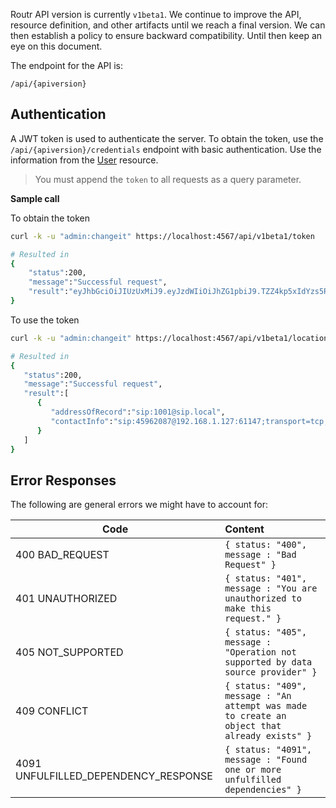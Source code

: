Routr API version is currently `v1beta1`. We continue to improve the API, resource definition, and other artifacts until we reach a final version. We can then establish a policy to ensure backward compatibility. Until then keep an eye on this document.

The endpoint for the API is:

`/api/{apiversion}`

## Authentication

A JWT token is used to authenticate the server. To obtain the token, use the `/api/{apiversion}/credentials` endpoint with basic authentication. Use the information from the [User](/configuration/user) resource.

> You must append the `token` to all requests as a query parameter.

**Sample call**

To obtain the token

```bash
curl -k -u "admin:changeit" https://localhost:4567/api/v1beta1/token

# Resulted in
{
    "status":200,
    "message":"Successful request",
    "result":"eyJhbGciOiJIUzUxMiJ9.eyJzdWIiOiJhZG1pbiJ9.TZZ4kp5xIdYzs5RRt6_qVxJcOiLdk1IEHFMBSZ7SRENx6kyVhwfAlm-oeM4L2XFIr4evlTCxKEIKc0fZKwPcjw"
}
```

To use the token

```bash
curl -k -u "admin:changeit" https://localhost:4567/api/v1beta1/location?token=eyJhbGciOiJIUzUxMiJ9.e...

# Resulted in
{  
   "status":200,
   "message":"Successful request",
   "result":[  
      {  
         "addressOfRecord":"sip:1001@sip.local",
         "contactInfo":"sip:45962087@192.168.1.127:61147;transport=tcp;nat=false;expires=600"
      }
   ]
}
```

## Error Responses

The following are general errors we might have to account for:

| Code | Content   |
| ---  | :--------- |
| 400 BAD_REQUEST | `{ status: "400", message : "Bad Request" }`|
| 401 UNAUTHORIZED | `{ status: "401", message : "You are unauthorized to make this request." }`|
| 405 NOT_SUPPORTED | `{ status: "405", message : "Operation not supported by data source provider" }`|
| 409 CONFLICT | `{ status: "409", message : "An attempt was made to create an object that already exists" }`|
| 4091 UNFULFILLED_DEPENDENCY_RESPONSE | `{ status: "4091", message : "Found one or more unfulfilled dependencies" }`|
